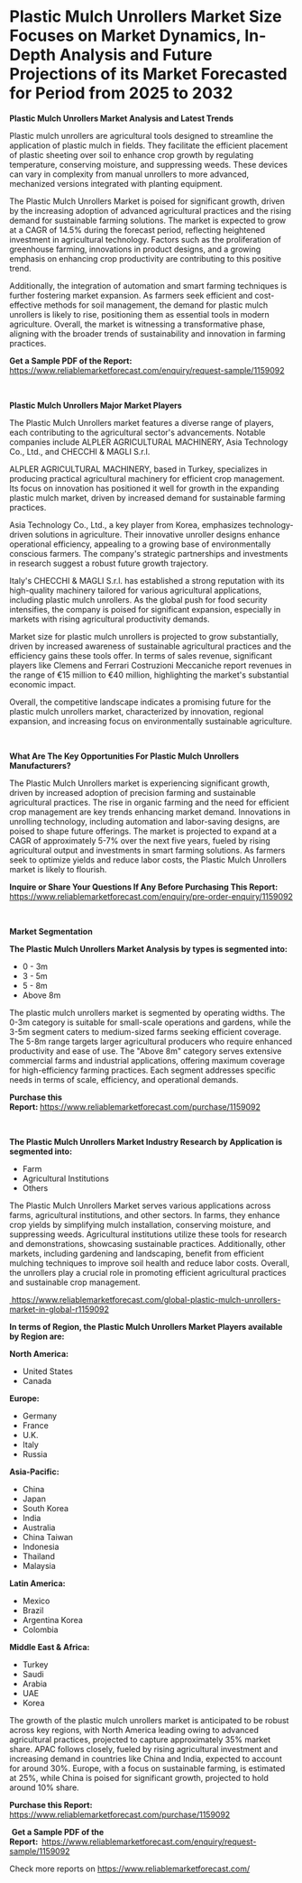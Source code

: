 <p><h1>Plastic Mulch Unrollers Market Size Focuses on Market Dynamics, In-Depth Analysis and Future Projections of its Market Forecasted for Period from 2025 to 2032</h1></p><p><strong>Plastic Mulch Unrollers Market Analysis and Latest Trends</strong></p>
<p><p>Plastic mulch unrollers are agricultural tools designed to streamline the application of plastic mulch in fields. They facilitate the efficient placement of plastic sheeting over soil to enhance crop growth by regulating temperature, conserving moisture, and suppressing weeds. These devices can vary in complexity from manual unrollers to more advanced, mechanized versions integrated with planting equipment.</p><p>The Plastic Mulch Unrollers Market is poised for significant growth, driven by the increasing adoption of advanced agricultural practices and the rising demand for sustainable farming solutions. The market is expected to grow at a CAGR of 14.5% during the forecast period, reflecting heightened investment in agricultural technology. Factors such as the proliferation of greenhouse farming, innovations in product designs, and a growing emphasis on enhancing crop productivity are contributing to this positive trend.</p><p>Additionally, the integration of automation and smart farming techniques is further fostering market expansion. As farmers seek efficient and cost-effective methods for soil management, the demand for plastic mulch unrollers is likely to rise, positioning them as essential tools in modern agriculture. Overall, the market is witnessing a transformative phase, aligning with the broader trends of sustainability and innovation in farming practices.</p></p>
<p><strong>Get a Sample PDF of the Report:&nbsp;</strong> <a href="https://www.reliablemarketforecast.com/enquiry/request-sample/1159092?utm_campaign=3106&utm_medium=2&utm_source=Github&utm_content=ia&utm_term=22032025&utm_id=plastic-mulch-unrollers">https://www.reliablemarketforecast.com/enquiry/request-sample/1159092</a></p>
<p>&nbsp;</p>
<p><strong>Plastic Mulch Unrollers Major Market Players</strong></p>
<p><p>The Plastic Mulch Unrollers market features a diverse range of players, each contributing to the agricultural sector's advancements. Notable companies include ALPLER AGRICULTURAL MACHINERY, Asia Technology Co., Ltd., and CHECCHI & MAGLI S.r.l.</p><p>ALPLER AGRICULTURAL MACHINERY, based in Turkey, specializes in producing practical agricultural machinery for efficient crop management. Its focus on innovation has positioned it well for growth in the expanding plastic mulch market, driven by increased demand for sustainable farming practices.</p><p>Asia Technology Co., Ltd., a key player from Korea, emphasizes technology-driven solutions in agriculture. Their innovative unroller designs enhance operational efficiency, appealing to a growing base of environmentally conscious farmers. The company's strategic partnerships and investments in research suggest a robust future growth trajectory.</p><p>Italy's CHECCHI & MAGLI S.r.l. has established a strong reputation with its high-quality machinery tailored for various agricultural applications, including plastic mulch unrollers. As the global push for food security intensifies, the company is poised for significant expansion, especially in markets with rising agricultural productivity demands.</p><p>Market size for plastic mulch unrollers is projected to grow substantially, driven by increased awareness of sustainable agricultural practices and the efficiency gains these tools offer. In terms of sales revenue, significant players like Clemens and Ferrari Costruzioni Meccaniche report revenues in the range of €15 million to €40 million, highlighting the market's substantial economic impact.</p><p>Overall, the competitive landscape indicates a promising future for the plastic mulch unrollers market, characterized by innovation, regional expansion, and increasing focus on environmentally sustainable agriculture.</p></p>
<p>&nbsp;</p>
<p><strong>What Are The Key Opportunities For Plastic Mulch Unrollers Manufacturers?</strong></p>
<p><p>The Plastic Mulch Unrollers market is experiencing significant growth, driven by increased adoption of precision farming and sustainable agricultural practices. The rise in organic farming and the need for efficient crop management are key trends enhancing market demand. Innovations in unrolling technology, including automation and labor-saving designs, are poised to shape future offerings. The market is projected to expand at a CAGR of approximately 5-7% over the next five years, fueled by rising agricultural output and investments in smart farming solutions. As farmers seek to optimize yields and reduce labor costs, the Plastic Mulch Unrollers market is likely to flourish.</p></p>
<p><strong>Inquire or Share Your Questions If Any Before Purchasing This Report:</strong> <a href="https://www.reliablemarketforecast.com/enquiry/pre-order-enquiry/1159092?utm_campaign=3106&utm_medium=2&utm_source=Github&utm_content=ia&utm_term=22032025&utm_id=plastic-mulch-unrollers">https://www.reliablemarketforecast.com/enquiry/pre-order-enquiry/1159092</a></p>
<p>&nbsp;</p>
<p><strong>Market Segmentation</strong></p>
<p><strong>The Plastic Mulch Unrollers Market Analysis by types is segmented into:</strong></p>
<p><ul><li>0 - 3m</li><li>3 - 5m</li><li>5 - 8m</li><li>Above 8m</li></ul></p>
<p><p>The plastic mulch unrollers market is segmented by operating widths. The 0-3m category is suitable for small-scale operations and gardens, while the 3-5m segment caters to medium-sized farms seeking efficient coverage. The 5-8m range targets larger agricultural producers who require enhanced productivity and ease of use. The "Above 8m" category serves extensive commercial farms and industrial applications, offering maximum coverage for high-efficiency farming practices. Each segment addresses specific needs in terms of scale, efficiency, and operational demands.</p></p>
<p><strong>Purchase this Report:&nbsp;</strong><a href="https://www.reliablemarketforecast.com/purchase/1159092?utm_campaign=3106&utm_medium=2&utm_source=Github&utm_content=ia&utm_term=22032025&utm_id=plastic-mulch-unrollers">https://www.reliablemarketforecast.com/purchase/1159092</a></p>
<p>&nbsp;</p>
<p><strong>The Plastic Mulch Unrollers Market Industry Research by Application is segmented into:</strong></p>
<p><ul><li>Farm</li><li>Agricultural Institutions</li><li>Others</li></ul></p>
<p><p>The Plastic Mulch Unrollers Market serves various applications across farms, agricultural institutions, and other sectors. In farms, they enhance crop yields by simplifying mulch installation, conserving moisture, and suppressing weeds. Agricultural institutions utilize these tools for research and demonstrations, showcasing sustainable practices. Additionally, other markets, including gardening and landscaping, benefit from efficient mulching techniques to improve soil health and reduce labor costs. Overall, the unrollers play a crucial role in promoting efficient agricultural practices and sustainable crop management.</p></p>
<p><a href="https://www.reliablemarketforecast.com/global-plastic-mulch-unrollers-market-in-global-r1159092?utm_campaign=3106&utm_medium=2&utm_source=Github&utm_content=ia&utm_term=22032025&utm_id=plastic-mulch-unrollers">&nbsp;https://www.reliablemarketforecast.com/global-plastic-mulch-unrollers-market-in-global-r1159092</a></p>
<p><strong>In terms of Region, the Plastic Mulch Unrollers Market Players available by Region are:</strong></p>
<p>
    <p> <strong> North America: </strong>
        <ul>
            <li>United States</li>
            <li>Canada</li>
        </ul>
        </p> 
    <p> <strong> Europe: </strong>
        <ul>
            <li>Germany</li>
            <li>France</li>
            <li>U.K.</li>
            <li>Italy</li>
            <li>Russia</li>
        </ul>
        </p> 
    <p> <strong> Asia-Pacific: </strong>
        <ul>
            <li>China</li>
            <li>Japan</li>
            <li>South Korea</li>
            <li>India</li>
            <li>Australia</li>
            <li>China Taiwan</li>
            <li>Indonesia</li>
            <li>Thailand</li>
            <li>Malaysia</li>
        </ul>
        </p> 
    <p> <strong> Latin America: </strong>
        <ul>
            <li>Mexico</li>
            <li>Brazil</li>
            <li>Argentina Korea</li>
            <li>Colombia</li>
        </ul>
        </p> 
    <p> <strong> Middle East & Africa: </strong>
        <ul>
            <li>Turkey</li>
            <li>Saudi</li>
            <li>Arabia</li>
            <li>UAE</li>
            <li>Korea</li>
        </ul>
    </p>
    </p>
<p><p>The growth of the plastic mulch unrollers market is anticipated to be robust across key regions, with North America leading owing to advanced agricultural practices, projected to capture approximately 35% market share. APAC follows closely, fueled by rising agricultural investment and increasing demand in countries like China and India, expected to account for around 30%. Europe, with a focus on sustainable farming, is estimated at 25%, while China is poised for significant growth, projected to hold around 10% share.</p></p>
<p><strong>Purchase this Report: </strong><a href="https://www.reliablemarketforecast.com/purchase/1159092?utm_campaign=3106&utm_medium=2&utm_source=Github&utm_content=ia&utm_term=22032025&utm_id=plastic-mulch-unrollers">https://www.reliablemarketforecast.com/purchase/1159092</a></p>
<p>&nbsp;<strong>Get a Sample PDF of the Report:&nbsp;&nbsp;</strong><a href="https://www.reliablemarketforecast.com/enquiry/request-sample/1159092?utm_campaign=3106&utm_medium=2&utm_source=Github&utm_content=ia&utm_term=22032025&utm_id=plastic-mulch-unrollers">https://www.reliablemarketforecast.com/enquiry/request-sample/1159092</a></p>
<p><strong></strong></p>
<p>Check more reports on <a href="https://www.reliablemarketforecast.com/?utm_campaign=3106&utm_medium=2&utm_source=Github&utm_content=ia&utm_term=22032025&utm_id=plastic-mulch-unrollers">https://www.reliablemarketforecast.com/</a></p>